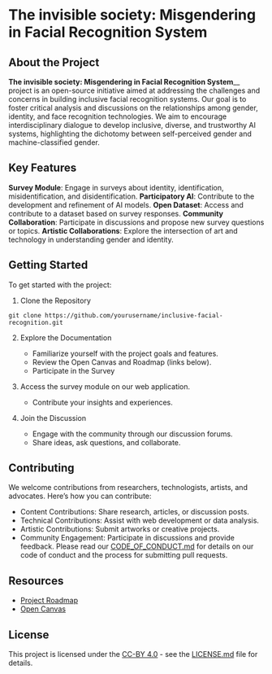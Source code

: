 # The invisible society: Misgendering in Facial Recognition System 

## About the Project
**The invisible society: Misgendering in Facial Recognition System**__ project is an open-source initiative aimed at addressing the challenges and concerns in building inclusive facial recognition systems. Our goal is to foster critical analysis and discussions on the relationships among gender, identity, and face recognition technologies. We aim to encourage interdisciplinary dialogue to develop inclusive, diverse, and trustworthy AI systems, highlighting the dichotomy between self-perceived gender and machine-classified gender.

## Key Features
**Survey Module**: Engage in surveys about identity, identification, misidentification, and disidentification.
**Participatory AI**: Contribute to the development and refinement of AI models.
**Open Dataset**: Access and contribute to a dataset based on survey responses.
**Community Collaboration**: Participate in discussions and propose new survey questions or topics.
**Artistic Collaborations**: Explore the intersection of art and technology in understanding gender and identity.

## Getting Started
To get started with the project:

1. Clone the Repository
```
git clone https://github.com/yourusername/inclusive-facial-recognition.git
```
2. Explore the Documentation
    * Familiarize yourself with the project goals and features.
    * Review the Open Canvas and Roadmap (links below).
    * Participate in the Survey

3. Access the survey module on our web application.
    * Contribute your insights and experiences.

4. Join the Discussion
    * Engage with the community through our discussion forums.
    * Share ideas, ask questions, and collaborate.

## Contributing
We welcome contributions from researchers, technologists, artists, and advocates. Here’s how you can contribute:

* Content Contributions: Share research, articles, or discussion posts.
* Technical Contributions: Assist with web development or data analysis.
* Artistic Contributions: Submit artworks or creative projects.
* Community Engagement: Participate in discussions and provide feedback.
Please read our [CODE_OF_CONDUCT.md](https://github.com/ElenaBerettaVu/InclusiveFaceRecognition/blob/main/CODE_OF_CONDUCT.md) for details on our code of conduct and the process for submitting pull requests.

## Resources
* [Project Roadmap](https://docs.google.com/document/d/1034wyEwAWNkMSvpzzRGNbRvFUmiIOR8T2_3xHO-ZCqY/edit#heading=h.apipu75kx78r)
* [Open Canvas](https://docs.google.com/presentation/d/1YUQUPi3Bu3aieIHVLlL_EVnD0vVQmskTXji4e5-Xg4c/edit#slide=id.p)

## License
This project is licensed under the [CC-BY 4.0](https://creativecommons.org/licenses/by/4.0/) - see the [LICENSE.md](https://github.com/ElenaBerettaVu/InclusiveFaceRecognition/blob/main/LICENSE.md) file for details.
